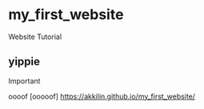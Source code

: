# my_first_website
Website Tutorial
## yippie
> [!important]
oooof
[ooooof] https://akkilin.github.io/my_first_website/

